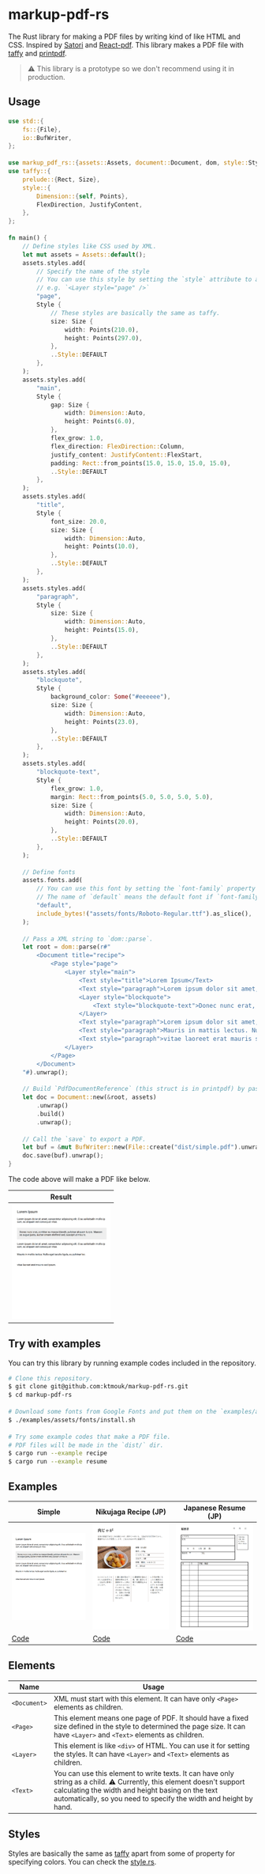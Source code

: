 # markup-pdf-rs

The Rust library for making a PDF files by writing kind of like HTML and CSS.
Inspired by [Satori](https://github.com/vercel/satori) and [React-pdf](https://github.com/diegomura/react-pdf). 
This library makes a PDF file with [taffy](https://github.com/DioxusLabs/taffy) and [printpdf](https://github.com/fschutt/printpdf).

> :warning: This library is a prototype so we don't recommend using it in production.

## Usage

```rust main.rs
use std::{
    fs::{File},
    io::BufWriter,
};

use markup_pdf_rs::{assets::Assets, document::Document, dom, style::Style};
use taffy::{
    prelude::{Rect, Size},
    style::{
        Dimension::{self, Points},
        FlexDirection, JustifyContent,
    },
};

fn main() {
    // Define styles like CSS used by XML.
    let mut assets = Assets::default();
    assets.styles.add(
        // Specify the name of the style
        // You can use this style by setting the `style` attribute to an element
        // e.g. `<Layer style="page" />`
        "page",
        Style {
            // These styles are basically the same as taffy.
            size: Size {
                width: Points(210.0),
                height: Points(297.0),
            },
            ..Style::DEFAULT
        },
    );
    assets.styles.add(
        "main",
        Style {
            gap: Size {
                width: Dimension::Auto,
                height: Points(6.0),
            },
            flex_grow: 1.0,
            flex_direction: FlexDirection::Column,
            justify_content: JustifyContent::FlexStart,
            padding: Rect::from_points(15.0, 15.0, 15.0, 15.0),
            ..Style::DEFAULT
        },
    );
    assets.styles.add(
        "title",
        Style {
            font_size: 20.0,
            size: Size {
                width: Dimension::Auto,
                height: Points(10.0),
            },
            ..Style::DEFAULT
        },
    );
    assets.styles.add(
        "paragraph",
        Style {
            size: Size {
                width: Dimension::Auto,
                height: Points(15.0),
            },
            ..Style::DEFAULT
        },
    );
    assets.styles.add(
        "blockquote",
        Style {
            background_color: Some("#eeeeee"),
            size: Size {
                width: Dimension::Auto,
                height: Points(23.0),
            },
            ..Style::DEFAULT
        },
    );
    assets.styles.add(
        "blockquote-text",
        Style {
            flex_grow: 1.0,
            margin: Rect::from_points(5.0, 5.0, 5.0, 5.0),
            size: Size {
                width: Dimension::Auto,
                height: Points(20.0),
            },
            ..Style::DEFAULT
        },
    );

    // Define fonts
    assets.fonts.add(
        // You can use this font by setting the `font-family` property to a style
        // The name of `default` means the default font if `font-family` is not specified
        "default",
        include_bytes!("assets/fonts/Roboto-Regular.ttf").as_slice(),
    );

    // Pass a XML string to `dom::parse`.
    let root = dom::parse(r#"
        <Document title="recipe">
            <Page style="page">
                <Layer style="main">
                    <Text style="title">Lorem Ipsum</Text>
                    <Text style="paragraph">Lorem ipsum dolor sit amet, consectetur adipiscing elit. Cras sollicitudin mollis ipsum, eu aliquam est consequat vitae.</Text>
                    <Layer style="blockquote">
                        <Text style="blockquote-text">Donec nunc erat, porttitor eu massa blandit, pulvinar aliquam turpis. Maecenas augue justo, auctor ornare eleifend sed, suscipit ut mauris.</Text>
                    </Layer>
                    <Text style="paragraph">Lorem ipsum dolor sit amet, consectetur adipiscing elit. Cras sollicitudin mollis ipsum, eu aliquam est consequat vitae.</Text>
                    <Text style="paragraph">Mauris in mattis lectus. Nulla eget iaculis ligula, eu pulvinar leo.</Text>
                    <Text style="paragraph">vitae laoreet erat mauris sed ipsum.</Text>
                </Layer>
            </Page>
        </Document>
    "#).unwrap();

    // Build `PdfDocumentReference` (this struct is in printpdf) by passing a XML and assets.
    let doc = Document::new(&root, assets)
        .unwrap()
        .build()
        .unwrap();

    // Call the `save` to export a PDF.
    let buf = &mut BufWriter::new(File::create("dist/simple.pdf").unwrap());
    doc.save(buf).unwrap();
}
```

The code above will make a PDF like below.

|Result|
| ---- |
|<img src=".github/simple.png" width="200" /> |


## Try with examples

You can try this library by running example codes included in the repository.

```sh
# Clone this repository.
$ git clone git@github.com:ktmouk/markup-pdf-rs.git
$ cd markup-pdf-rs

# Download some fonts from Google Fonts and put them on the `examples/assets/fonts/` dir.
$ ./examples/assets/fonts/install.sh

# Try some example codes that make a PDF file.
# PDF files will be made in the `dist/` dir.
$ cargo run --example recipe
$ cargo run --example resume
```

## Examples

|Simple|Nikujaga Recipe (JP)|Japanese Resume (JP)|
| ---- | ---- | ---- |
| <img src=".github/simple.png" width="200" />| <img src=".github/recipe.png" width="200" /> | <img src=".github/resume.png" width="200" /> |
|[Code](examples/simple.rs)|[Code](examples/recipe.rs)|[Code](examples/resume.rs)|

## Elements

|Name|Usage|
| ---- | ---- |
|`<Document>`|XML must start with this element. It can have only `<Page>` elements as children.|
|`<Page>`|This element means one page of PDF. It should have a fixed size defined in the style to determined the page size. It can have `<Layer>` and `<Text>` elements as children.|
|`<Layer>`|This element is like `<div>` of HTML. You can use it for setting the styles. It can have `<Layer>` and `<Text>` elements as children.|
|`<Text>`|You can use this element to write texts. It can have only string as a child. :warning: Currently, this element doesn't support calculating the width and height basing on the text automatically, so you need to specify the width and height by hand.|

## Styles
Styles are basically the same as [taffy](https://github.com/DioxusLabs/taffy) apart from some of property for specifying colors.
You can check the [style.rs](src/style.rs).

